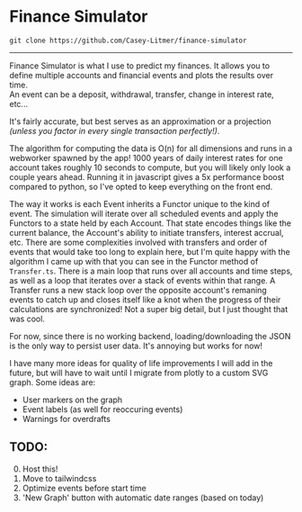 # Finance Simulator
```
git clone https://github.com/Casey-Litmer/finance-simulator
```
---

Finance Simulator is what I use to predict my finances.  It allows you to define multiple accounts and financial events and plots the results over time.  
An event can be a deposit, withdrawal, transfer, change in interest rate, etc...

It's fairly accurate, but best serves as an approximation or a projection *(unless you factor in every single transaction perfectly!)*.  

The algorithm for computing the data is O(n) for all dimensions and runs in a webworker spawned by the app!  1000 years of daily interest rates for one account takes roughly 10 seconds to compute, but you will likely only look a couple years ahead.  Running it in javascript gives a 5x performance boost compared to python, so I've opted to keep everything on the front end.

The way it works is each Event inherits a Functor unique to the kind of event. 
The simulation will iterate over all scheduled events and apply the Functors to a state held by each Account.  That state encodes things like the current balance, the Account's ability to initiate transfers, interest accrual, etc.  There are some complexities involved with transfers and order of events that would take too long to explain here, but I'm quite happy with the algorithm I came up with that you can see in the Functor method of `Transfer.ts`.  There is a main loop that runs over all accounts and time steps, as well as a loop that iterates over a stack of events within that range.  A Transfer runs a new stack loop over the opposite account's remaning events to catch up and closes itself like a knot when the progress of their calculations are synchronized!  Not a super big detail, but I just thought that was cool.

For now, since there is no working backend, loading/downloading the JSON is the only way to persist user data.  It's annoying but works for now! 

I have many more ideas for quality of life improvements I will add in the future, but will have to wait until I migrate from plotly to a custom SVG graph.  Some ideas are:

- User markers on the graph
- Event labels (as well for reoccuring events)
- Warnings for overdrafts



## TODO:

0) Host this!
1) Move to tailwindcss
2) Optimize events before start time
3) 'New Graph' button with automatic date ranges (based on today)
